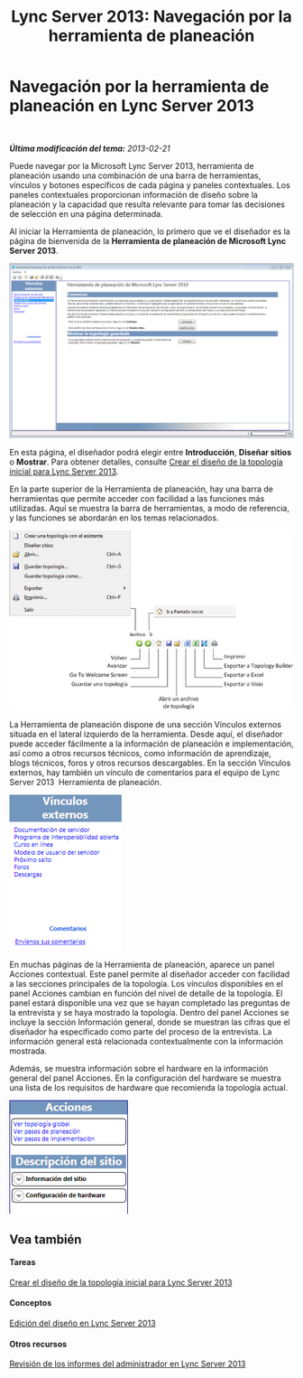 ﻿---
title: 'Lync Server 2013: Navegación por la herramienta de planeación'
TOCTitle: Navegación por la herramienta de planeación
ms:assetid: 01d28e07-7fdc-41f9-9b6d-75dad8c14f6a
ms:mtpsurl: https://technet.microsoft.com/es-es/library/Gg558601(v=OCS.15)
ms:contentKeyID: 52061582
ms.date: 01/07/2017
mtps_version: v=OCS.15
ms.translationtype: HT
---

# Navegación por la herramienta de planeación en Lync Server 2013

 

_**Última modificación del tema:** 2013-02-21_

Puede navegar por la Microsoft Lync Server 2013, herramienta de planeación usando una combinación de una barra de herramientas, vínculos y botones específicos de cada página y paneles contextuales. Los paneles contextuales proporcionan información de diseño sobre la planeación y la capacidad que resulta relevante para tomar las decisiones de selección en una página determinada.

Al iniciar la Herramienta de planeación, lo primero que ve el diseñador es la página de bienvenida de la **Herramienta de planeación de Microsoft Lync Server 2013**.

![Página de bienvenida de la Herramienta de planeación](images/Gg558601.ff5b72e6-bcf0-49e9-8784-3636fe8187c5(OCS.15).jpg "Página de bienvenida de la Herramienta de planeación")

En esta página, el diseñador podrá elegir entre **Introducción**, **Diseñar sitios** o **Mostrar**. Para obtener detalles, consulte [Crear el diseño de la topología inicial para Lync Server 2013](lync-server-2013-create-the-initial-topology-design.md).

En la parte superior de la Herramienta de planeación, hay una barra de herramientas que permite acceder con facilidad a las funciones más utilizadas. Aquí se muestra la barra de herramientas, a modo de referencia, y las funciones se abordarán en los temas relacionados.

![Barra de herramientas de la Herramienta de planeación](images/Gg558601.a008ddd1-b73d-4406-9d4b-df68bed9906e(OCS.15).jpg "Barra de herramientas de la Herramienta de planeación")

La Herramienta de planeación dispone de una sección Vínculos externos situada en el lateral izquierdo de la herramienta. Desde aquí, el diseñador puede acceder fácilmente a la información de planeación e implementación, así como a otros recursos técnicos, como información de aprendizaje, blogs técnicos, foros y otros recursos descargables. En la sección Vínculos externos, hay también un vínculo de comentarios para el equipo de Lync Server 2013  Herramienta de planeación.

![Cuadro de diálogo Vínculos externos de la Herramienta de planeación](images/Gg558601.76959057-8eb2-4158-b1b3-585cca80be7e(OCS.15).jpg "Cuadro de diálogo Vínculos externos de la Herramienta de planeación")

En muchas páginas de la Herramienta de planeación, aparece un panel Acciones contextual. Este panel permite al diseñador acceder con facilidad a las secciones principales de la topología. Los vínculos disponibles en el panel Acciones cambian en función del nivel de detalle de la topología. El panel estará disponible una vez que se hayan completado las preguntas de la entrevista y se haya mostrado la topología. Dentro del panel Acciones se incluye la sección Información general, donde se muestran las cifras que el diseñador ha especificado como parte del proceso de la entrevista. La información general está relacionada contextualmente con la información mostrada.

Además, se muestra información sobre el hardware en la información general del panel Acciones. En la configuración del hardware se muestra una lista de los requisitos de hardware que recomienda la topología actual.

![Panel de acciones de la Herramienta de planeación](images/Gg558601.9679d8fd-4de8-4a5a-bfcf-699da9aa7283(OCS.15).jpg "Panel de acciones de la Herramienta de planeación")

## Vea también

#### Tareas

[Crear el diseño de la topología inicial para Lync Server 2013](lync-server-2013-create-the-initial-topology-design.md)  

#### Conceptos

[Edición del diseño en Lync Server 2013](lync-server-2013-editing-the-design.md)  

#### Otros recursos

[Revisión de los informes del administrador en Lync Server 2013](lync-server-2013-reviewing-the-administrator-reports.md)

